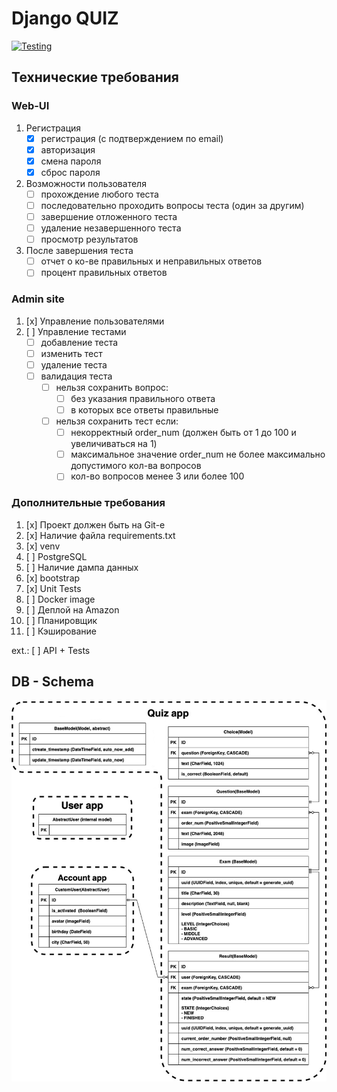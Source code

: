 # Django QUIZ

[![Testing](https://github.com/d1squit/django_quiz/actions/workflows/test.yml/badge.svg)](https://github.com/d1squit/django_quiz/actions/workflows/test.yml)

## Технические требования

### Web-UI

1. Регистрация
    - [x] регистрация (с подтверждением по email)
    - [x] авторизация
    - [x] смена пароля
    - [x] сброс пароля

2. Возможности пользователя
    - [ ] прохождение любого теста
    - [ ] последовательно проходить вопросы теста (один за другим)
    - [ ] завершение отложенного теста
    - [ ] удаление незавершенного теста
    - [ ] просмотр результатов

3. После завершения теста
    - [ ] отчет о ко-ве правильных и неправильных ответов
    - [ ] процент правильных ответов

### Admin site

1. [x] Управление пользователями
2. [ ] Управление тестами
    - [ ] добавление теста
    - [ ] изменить тест
    - [ ] удаление теста
    - [ ] валидация теста
        - [ ] нельзя сохранить вопрос:
            - [ ] без указания правильного ответа
            - [ ] в которых все ответы правильные
        - [ ] нельзя сохранить тест если:
            - [ ] некорректный order_num (должен быть от 1 до 100 и увеличиваться на 1)
            - [ ] максимальное значение order_num не более максимально допустимого кол-ва вопросов
            - [ ] кол-во вопросов менее 3 или более 100

### Дополнительные требования

1. [x] Проект должен быть на Git-е
2. [x] Наличие файла requirements.txt
3. [x] venv
4. [ ] PostgreSQL
5. [ ] Наличие дампа данных
6. [x] bootstrap
7. [x] Unit Tests
8. [ ] Docker image
9. [ ] Деплой на Amazon
10. [ ] Планировщик
11. [ ] Кэширование

ext.: [ ] API + Tests

## DB - Schema

![db](db_schema.png)
